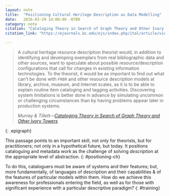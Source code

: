 ```yaml
---
layout: note
title:  "Positioning Cultural Heritage Description as Data Modelling"
date:   2016-03-29 14:00:40 -0700
category: note
citation: "Cataloging Theory in Search of Graph Theory and Other Ivory Towers"
citation_link: "https://ejournals.bc.edu/ojs/index.php/ital/article/viewFile/1868/1706"

---
```


> A cultural heritage resource description theorist would, in addition to
> identifying and developing exemplars from real bibliographic data and other
> sources, want to speculate about possible resource/description configurations
> that call for changes in existing information technologies. To the theorist,
> it would be as important to find out what can’t be done with
> <small>FRBR</small> and other resource description models at library, archive,
> museum, and Internet scales, as it is to be able to explain routine item
> cataloging and tagging activities. Discovering system limitations is better
> done in advance by simulating uncommon or challenging circumstances than by
> having problems appear later in production systems.
> <footer><cite>Murray & Tillett&mdash;<a href="https://ejournals.bc.edu/ojs/index.php/ital/article/viewFile/1868/1706">Cataloging Theory in Search of Graph Theory and Other Ivory Towers</a></cite></footer>
{: .epigraph}

This passage points to an important skill, not only for theorists, but for
practitioners; not only in a hypothetical future, but today. It positions
cataloguing and metadata work as the challenge of solving _description_ at
the appropriate level of abstraction.
{: #positioning-ch}

To do this, cataloguers must be aware of systems and their features; but, more
fundamentally, of languages of description and their capabilities & of the
features of particular models within them. How do we achieve this awareness for
professionals entering the field, as well as for those with significant
experience with a particular descriptive paradigm?
{: #training}
